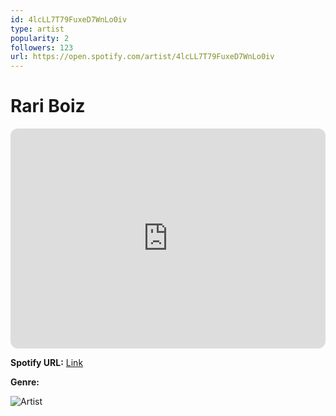 ```yaml
---
id: 4lcLL7T79FuxeD7WnLo0iv
type: artist
popularity: 2
followers: 123
url: https://open.spotify.com/artist/4lcLL7T79FuxeD7WnLo0iv
---
```

# Rari Boiz

<iframe style="border-radius:12px" src="https://open.spotify.com/embed/artist/4lcLL7T79FuxeD7WnLo0iv" width="100%" height="352" frameBorder="0" allowfullscreen="" allow="autoplay; clipboard-write; encrypted-media; fullscreen; picture-in-picture" loading="lazy"></iframe>

**Spotify URL:** [Link](https://open.spotify.com/artist/4lcLL7T79FuxeD7WnLo0iv)

**Genre:** 

![Artist](https://i.scdn.co/image/ab6761610000e5eb1ab73bba9013a23128746078)
